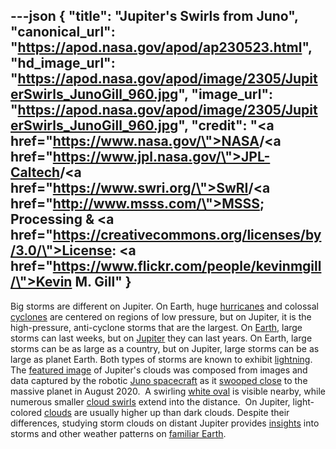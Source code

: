 ---json
{
  "title": "Jupiter's Swirls from Juno",
  "canonical_url": "https://apod.nasa.gov/apod/ap230523.html",
  "hd_image_url": "https://apod.nasa.gov/apod/image/2305/JupiterSwirls_JunoGill_960.jpg",
  "image_url": "https://apod.nasa.gov/apod/image/2305/JupiterSwirls_JunoGill_960.jpg",
  "credit": "<a href=\"https://www.nasa.gov/\">NASA</a>/<a href=\"https://www.jpl.nasa.gov/\">JPL-Caltech</a>/<a href=\"https://www.swri.org/\">SwRI</a>/<a href=\"http://www.msss.com/\">MSSS</a>; Processing &amp; <a href=\"https://creativecommons.org/licenses/by/3.0/\">License</a>: <a href=\"https://www.flickr.com/people/kevinmgill/\">Kevin M. Gill</a>"
}
---

Big storms are different on Jupiter. On Earth, huge [hurricanes](https://apod.nasa.gov/apod/ap171127.html) and colossal [cyclones](https://apod.nasa.gov/apod/ap210915.html) are centered on regions of low pressure, but on Jupiter, it is the high-pressure, anti-cyclone storms that are the largest. On [Earth](https://solarsystem.nasa.gov/planets/earth/in-depth/), large storms can last weeks, but on [Jupiter](https://solarsystem.nasa.gov/planets/jupiter/in-depth/) they can last years. On Earth, large storms can be as large as a country, but on Jupiter, large storms can be as large as planet Earth. Both types of storms are known to exhibit [light](https://apod.nasa.gov/apod/ap970512.html)[ning](https://apod.nasa.gov/apod/ap040818.html). The [featured image](https://www.missionjuno.swri.edu/junocam/processing?id=9123) of Jupiter's clouds was composed from images and data captured by the robotic [Juno spacecraft](https://www.nasa.gov/mission_pages/juno/spacecraft/index.html) as it [swooped close](https://apod.nasa.gov/apod/ap220828.html) to the massive planet in August 2020.  A swirling [white oval](https://www.jpl.nasa.gov/images/pia01477-jupiters-white-ovals) is visible nearby, while numerous smaller [cloud swirls](https://en.wikipedia.org/wiki/Atmosphere_of_Jupiter#Vortices) extend into the distance.  On Jupiter, light-colored [clouds](https://www.nasa.gov/image-feature/jpl/chaotic-clouds-of-jupiter) are usually higher up than dark clouds. Despite their differences, studying storm clouds on distant Jupiter provides [insights](https://media.istockphoto.com/id/858935040/photo/black-cat-working-at-the-computer-as-a-developer-online.jpg?b=1&s=170667a&w=0&k=20&c=Sf6SQDgkc--GGpkDIIgmSHuqRt18x-FncocMhH2tAeE=) into storms and other weather patterns on [familiar Earth](https://apod.nasa.gov/apod/ap220206.html).

